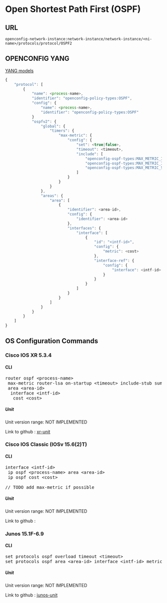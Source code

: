 # Open Shortest Path First (OSPF)

## URL

```
openconfig-network-instance:network-instance/network-instance/<ni-name>/protocols/protocol/OSPF2
```

## OPENCONFIG YANG

[YANG models](https://github.com/FRINXio/openconfig/tree/master/ospf/src/main/yang)

```javascript
{
    "protocol": [
        {
            "name": <process-name>,
            "identifier": "openconfig-policy-types:OSPF",
            "config": {
                "name": <process-name>,
                "identifier": "openconfig-policy-types:OSPF"
            }
            "ospfv2": {
                "global": {
                    "timers": {
                        "max-metric": {
                            "config": {
                                "set": <true|false>,
                                "timeout": <timeout>,
                                "include": [ 
                                    "openconfig-ospf-types:MAX_METRIC_INCLUDE_STUB", 
                                    "openconfig-ospf-types:MAX_METRIC_INCLUDE_TYPE2_EXTERNAL", 
                                    "openconfig-ospf-types:MAX_METRIC_SUMMARY_ASBR_LSA" 
                                ]
                            }
                        }
                    }
                },
                "areas": {
                    "area": [
                        {
                            "identifier": <area-id>,
                            "config": {
                                "identifier": <area-id>
                            },
                            "interfaces": {
                                "interface": [
                                    {
                                        "id": "<intf-id>",
                                        "config": {
                                            "metric": <cost>
                                        },
                                        "interface-ref": {
                                            "config": {
                                                "interface": <intf-id>
                                            }
                                        }
                                    }
                                ]
                            }
                        }
                    ]
                }
            }
        }
    ]
}
```

## OS Configuration Commands

### Cisco IOS XR 5.3.4

#### CLI

<pre>
router ospf &lt;process-name&gt;
 max-metric router-lsa on-startup &lt;timeout&gt; include-stub summary-lsa external-lsa
 area &lt;area-id&gt;
  interface &lt;intf-id&gt;
   cost &lt;cost&gt;
</pre>

##### Unit

Unit version range: NOT IMPLEMENTED

Link to github : [xr-unit]()

### Cisco IOS Classic (IOSv 15.6(2)T)

#### CLI

<pre>
interface &lt;intf-id&gt;
 ip ospf &lt;process-name&gt; area &lt;area-id&gt;
 ip ospf cost &lt;cost&gt;
 
// TODO add max-metric if possible
</pre>

##### Unit

Unit version range: NOT IMPLEMENTED

Link to github : 

### Junos 15.1F-6.9

#### CLI

<pre>
set protocols ospf overload timeout &lt;timeout&gt;
set protocols ospf area &lt;area-id&gt; interface &lt;intf-id&gt; metric &lt;cost&gt;
</pre>

##### Unit

Unit version range: NOT IMPLEMENTED

Link to github : [junos-unit]()
